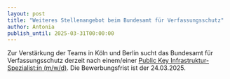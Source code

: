 ```yaml
---
layout: post
title: "Weiteres Stellenangebot beim Bundesamt für Verfassungsschutz"
author: Antonia
publish_until: 2025-03-31T00:00:00
---
```

Zur Verstärkung der Teams in Köln und Berlin sucht das Bundesamt für Verfassungsschutz derzeit nach einem/einer
[Public Key Infrastruktur-Spezialist:in (m/w/d)](/dokumente/ausschreibungen_jobboerse/2025-02-10-bfv.pdf). 
Die Bewerbungsfrist ist der 24.03.2025. 
